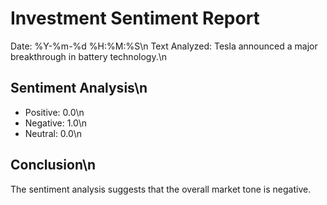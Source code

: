 # Investment Sentiment Report

Date: %Y-%m-%d %H:%M:%S\n
Text Analyzed: Tesla announced a major breakthrough in battery technology.\n
## Sentiment Analysis\n
- Positive: 0.0\n
- Negative: 1.0\n
- Neutral: 0.0\n
## Conclusion\n
The sentiment analysis suggests that the overall market tone is negative.